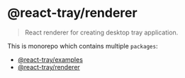 # @react-tray/renderer

> React renderer for creating desktop tray application.

This is monorepo which contains multiple `packages`:

- [@react-tray/examples](./packages/examples/README.md)
- [@react-tray/renderer](./packages/renderer/README.md)
